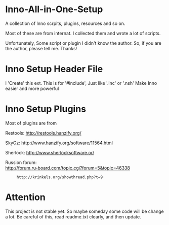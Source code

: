 Inno-All-in-One-Setup
=====================

A collection of Inno scrpits, plugins, resources and so on.

Most of these are from internat. I collected them and wrote a lot of scripts. 

Unfortunately, Some script or plugin I didn't know the author. So, if you are the author, please tell me. Thanks!


Inno Setup Header File
=====================

I 'Create' this ext. This is for '#include', Just like '.inc' or '.nsh'
Make Inno easier and more powerful


Inno Setup Plugins
=====================
Most of plugins are from 

Restools: http://restools.hanzify.org/

SkyGz:    http://www.hanzify.org/software/11564.html

Sherlock: http://www.sherlocksoftware.or/

Russion forum:  
         http://forum.ru-board.com/topic.cgi?forum=5&topic=46338
         
         http://krinkels.org/showthread.php?t=9

Attention
=====================
This project is not stable yet. 
So maybe someday some code will be change a lot. Be careful of this, read readme.txt clearly, and then update.
